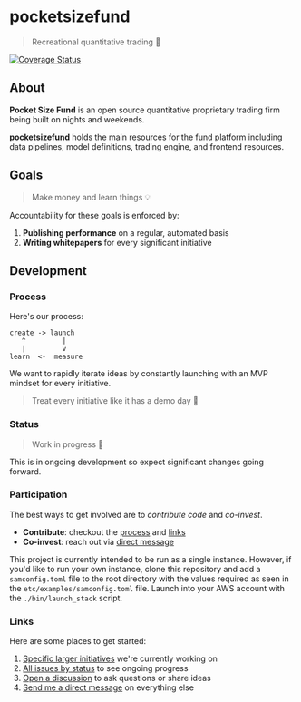 # pocketsizefund 

> Recreational quantitative trading 🍊  

[![Coverage Status](https://coveralls.io/repos/github/pocketsizefund/pocketsizefund/badge.svg)](https://coveralls.io/github/pocketsizefund/pocketsizefund)  

## About

**Pocket Size Fund** is an open source quantitative proprietary trading firm being built on nights and weekends.  

**pocketsizefund** holds the main resources for the fund platform including data pipelines, model definitions, trading engine, and frontend resources.  

## Goals

> Make money and learn things 💡  

Accountability for these goals is enforced by:  

1. **Publishing performance** on a regular, automated basis  
2. **Writing whitepapers** for every significant initiative  

## Development

### Process

Here's our process:  

```
create -> launch
   ^         |
   |         v
learn  <-  measure
```

We want to rapidly iterate ideas by constantly launching with an MVP mindset for every initiative.  

> Treat every initiative like it has a demo day 🚀  

### Status

> Work in progress 🚧

This is in ongoing development so expect significant changes going forward.  

### Participation

The best ways to get involved are to _contribute code_ and _co-invest_.  

- **Contribute**: checkout the [process](#process) and [links](#links)  
- **Co-invest**: reach out via [direct message](https://twitter.com/forstmeier)  

This project is currently intended to be run as a single instance. However, if you'd like to run your own instance, clone this repository and add a `samconfig.toml` file to the root directory with the values required as seen in the `etc/examples/samconfig.toml` file. Launch into your AWS account with the `./bin/launch_stack` script.  

### Links

Here are some places to get started:  

1. [Specific larger initiatives](https://github.com/pocketsizefund/pocketsizefund/milestones) we're currently working on  
2. [All issues by status](https://github.com/orgs/pocketsizefund/projects/2/views/1) to see ongoing progress  
3. [Open a discussion](https://github.com/orgs/pocketsizefund/discussions) to ask questions or share ideas  
4. [Send me a direct message](https://twitter.com/forstmeier) on everything else  
